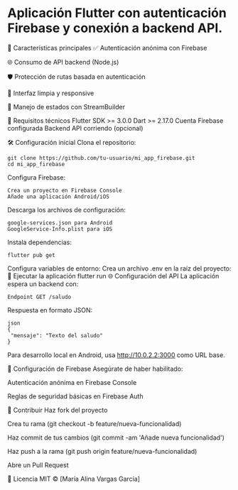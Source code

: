# Aplicación Flutter con autenticación Firebase y conexión a backend API.

🚀 Características principales
✅ Autenticación anónima con Firebase

🌐 Consumo de API backend (Node.js)

🛡️ Protección de rutas basada en autenticación

📱 Interfaz limpia y responsive

🔄 Manejo de estados con StreamBuilder

🔧 Requisitos técnicos
Flutter SDK >= 3.0.0
Dart >= 2.17.0
Cuenta Firebase configurada
Backend API corriendo (opcional)

🛠️ Configuración inicial
Clona el repositorio:

	git clone https://github.com/tu-usuario/mi_app_firebase.git
	cd mi_app_firebase
Configura Firebase:

	Crea un proyecto en Firebase Console
	Añade una aplicación Android/iOS
Descarga los archivos de configuración:

	google-services.json para Android
	GoogleService-Info.plist para iOS

Instala dependencias:

	flutter pub get
Configura variables de entorno:
	Crea un archivo .env en la raíz del proyecto:
🏃 Ejecutar la aplicación
	flutter run
🌐 Configuración del API
La aplicación espera un backend con:

	Endpoint GET /saludo

Respuesta en formato JSON:

	json
	{
 	 "mensaje": "Texto del saludo"
	}
Para desarrollo local en Android, usa http://10.0.2.2:3000 como URL base.

🔐 Configuración de Firebase
Asegúrate de haber habilitado:

Autenticación anónima en Firebase Console

Reglas de seguridad básicas en Firebase Auth

🤝 Contribuir
Haz fork del proyecto

Crea tu rama (git checkout -b feature/nueva-funcionalidad)

Haz commit de tus cambios (git commit -am 'Añade nueva funcionalidad')

Haz push a la rama (git push origin feature/nueva-funcionalidad)

Abre un Pull Request

📄 Licencia
MIT © [María Alina Vargas García]